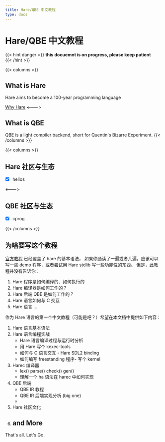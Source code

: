 ```yaml
---
title: Hare/QBE 中文教程
type: docs
---
```


# Hare/QBE 中文教程

{{< hint danger >}}
**this docuemnt is on progress, please keep patient**  
{{< /hint >}}

{{< columns >}}
## What is Hare

Hare aims to become a 100-year programming language

[Why Hare]()
<--->

## What is QBE

QBE is a light compiler backend, short for Quentin's Bizarre Experiment. 
{{< /columns >}}


{{< columns >}}
## Hare 社区与生态

- [x] helios 

<--->
## QBE 社区与生态

- [x] cprog

{{< /columns >}}

## 为啥要写这个教程

[官方教程](https://harelang.org/tutorials/introduction) 已经覆盖了 hare 的基本语法，
如果你通读了一遍或者几遍，应该可以写一些 demo 程序，或者尝试用 Hare stdlib 写一些功能性的东西。
但是，此教程并没有告诉你：

1. Hare 程序是如何编译的、如何执行的
2. Hare 编译器是如何工作的？
3. Hare 后端 QBE 是如何工作的？
4. Hare 语言如何与 C 交互
5. Hare 语言 ...  

作为 Hare 语言的第一个中文教程（可能是吧？）希望在本文档中提供如下内容：

1. Hare 语言基本语法
2. Hare 语言编程实战
   - Hare 语言编译过程与运行时分析
   - 用 Hare 写个 kexec-tools 
   - 如何与 C 语言交互 - Hare SDL2 binding
   - 如何编写 freestanding 程序- 写个 kernel 
3. Harec 编译器
   - lex() parse() check() gen()
   - 理解一个 ha 语法在 harec 中如何实现
4. QBE 后端
   - QBE IR 教程
   - QBE IR 后端实现分析 (big one)
   -  
5. Hare 社区文化
6. and More
   - 
That's all. Let's Go.
